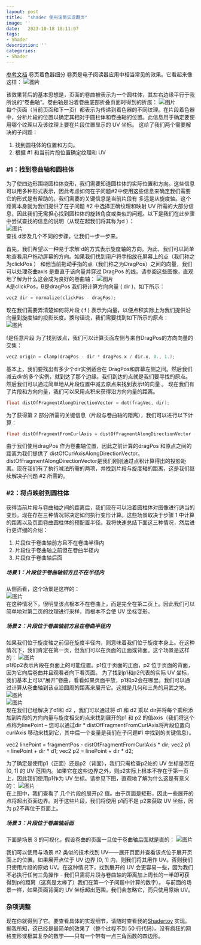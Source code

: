 ```yaml
---
layout: post
title:  "shader 使用滚筒实现翻页"
image: ''
date:   2023-10-18 18:11:07
tags:
- Shader
description: ''
categories: 
- Shader
---
```

[参考文档](https://andrewhungblog.wordpress.com/2018/04/29/page-curl-shader-breakdown/)
卷页着色器细分
卷页是电子阅读器应用中相当常见的效果。它看起来像这样：
![图片](..\assets\img\shader\turn1.jpg) 

该效果背后的基本思想是，页面的卷曲被表示为一个圆柱体，其左右边缘平行于我所说的“卷曲轴”。卷曲轴是沿着卷曲底部折叠页面时得到的折痕： 
![图片](..\assets\img\shader\turn2.png)  
每个页面（当前页面和下一页）都表示为传递到着色器的不同纹理。在片段着色器中，分析片段的位置以确定其相对于圆柱体和卷曲轴的位置。此信息用于确定要使用哪个纹理以及该纹理上要在片段位置显示的 UV 坐标。
这给了我们两个需要解决的子问题：
1. 找到圆柱体的位置和方向。
2. 根据 #1 和当前片段位置确定纹理和 UV

### #1：找到卷曲轴和圆柱体  
为了使四边形围绕圆柱体变形，我们需要知道圆柱体的实际位置和方向。这些信息可以用多种形式表示，因此考虑如何在子问题#2中使用这些信息来确定我们需要它的形式是有帮助的。我们需要的关键信息是当前片段有 多远是从旋度轴。这个距离本身就为我们提供了在子问题 #2 中选择正确纹理和映射 UV 所需的大部分信息，因此我们无需担心找到圆柱体的旋转角度或类似的问题。以下是我们在此步骤中尝试查找的信息的说明（从现在起我们将其称为d ）：  
![图片](..\assets\img\shader\turn3.png)  
查找 d涉及几个不同的步骤。让我们一步一步来。  

首先，我们希望以一种易于求解 d的方式表示旋度轴的方向。为此，我们可以简单地查看用户拖动屏幕的方向。如果我们找到用户将手指放在屏幕上的点（我们称之为clickPos ） 和他当前拖动手指的点（我们称之为DragPos）之间的向量，我们可以处理卷曲axis 是垂直于该向量并穿过 DragPos 的线。请参阅这些图像，直观地了解为什么这会成为良好的卷曲轴：
![图片](..\assets\img\shader\turn4.png)  
A是clickPos，B是dragPos
我们将计算方向向量 ( dir )，如下所示：
```c
vec2 dir = normalize(clickPos - dragPos);
```

现在我们需要弄清楚如何将片段 ( f ) 表示为向量，以便点积实际上为我们提供沿向量到旋度轴的投影长度。换句话说，我们需要找到如下所示的原点：  
![图片](..\assets\img\shader\turn5.png)  

f是任意片段
为了找到该点，我们可以计算页面左侧与来自DragPos的方向向量的交集： 
```c
vec2 origin = clamp(dragPos - dir * dragPos.x / dir.x, 0., 1.);
```
基本上，我们要找出有多少个dir实例适合在 DragPos和屏幕左侧之间。然后我们减去dir的多个实例，就到达了那个边缘。我们到达的点就是我们要寻找的原点。然后我们可以通过简单地从片段位置中减去原点来找到表示f的向量 。
现在我们有了片段和方向向量，我们可以采用点积来获得沿方向向量的距离。
```c
float distOfFragmentAlongDirectionVector = dot(fragVec, dir);
```
为了获得第 2 部分所需的关键信息（片段与卷曲轴的距离），我们可以进行以下计算：  
```c
float distOfFragmentFromCurlAxis = distOfFragmentAlongDirectionVector - distOfCurlAxisAlongDirectionVector;
```
由于我们使用dragPos 作为卷曲轴位置，因此之前计算的dragPos 和原点之间的距离为我们提供了 distOfCurlAxisAlongDirectionVector。distOfFragmentAlongDirectionVector是我们刚刚通过点积计算得出的投影距离。现在我们有了执行减法所需的两项，并找到片段与旋度轴的距离，这是我们继续解决子问题 #2 所需的。

### #2：将点映射到圆柱体
获得当前片段与卷曲轴之间的距离后，我们现在可以沿着圆柱体对图像进行适当的变形。现在存在三种情况将决定如何执行变形计算。这些场景取决于步骤 1 中计算的距离以及页面卷曲圆柱体的预配置半径。我将快速总结下面这三种情况，然后进行更详细的介绍：
1. 片段位于卷曲轴前方且不在卷曲半径内
2. 片段位于卷曲轴之前但在卷曲半径内
3. 片段位于卷曲轴后面
##### 场景 1：片段位于卷曲轴前方且不在半径内
从侧面看，这个场景是这样的：  
![图片](..\assets\img\shader\turn6.png)  
在这种情况下，很明显该点根本不在卷曲上，而是完全在第二页上。因此我们可以简单地对第二页的纹理进行采样，而根本不会使 UV 坐标变形。  

##### 场景 2：片段位于卷曲轴前方且在卷曲半径内  
如果我们位于旋度轴之前但在旋度半径内，则意味着我们位于旋度本身上。在这种情况下，我们肯定在第一页，但我们可以在页面的正面或背面。这个场景是这样的：
![图片](..\assets\img\shader\turn7.png)  
p1和p2表示片段在页面上的可能位置。p1位于页面的正面，p2 位于页面的背面，因为它向后卷曲并且观看者向下看页面。
为了找到p1和p2代表的实际 UV 坐标，我们基本上可以“展开”卷曲，看看如果页面平放，p1和p2会在哪里。我们可以通过计算从卷曲轴到该点沿圆周的距离来展开它。这就是几何和三角的用武之地。  
![图片](..\assets\img\shader\turn8.png)   
![图片](..\assets\img\shader\turn9.png)    
现在我们已经解决了d1和 d2 ，我们可以通过将 d1 和 d2 乘以 dir并将每个乘积添加到片段的方向向量与旋度相交的点来找到展开的p1 和 p2 的值axis（我们将这个点称为linePoint – 您可以通过dir * distOfFragmentFromCurlAxis将片段位置向curlAxis 移动来找到它，其中后一个变量是我们在子问题#1 中找到的关键信息）。

vec2 linePoint = fragmentPos - distOfFragmentFromCurlAxis * dir;
vec2 p1 = linePoint + dir * d1;
vec2 p2 = linePoint + dir * d2;

为了确定是使用p1（正面）还是p2（背面），我们只需检查p2处的 UV 坐标是否在 [0, 1] 的 UV 范围内。如果它在这些边界之外，则p2实际上根本不存在于第一页上，因此我们使用p1作为 UV 坐标。请参见下图，直观地了解为什么这是有意义的： 
![图片](..\assets\img\shader\turn10.png)  
在上图中，我们查看了 几个片段的展开p2 值。由于页面是矩形，因此一些展开的点将超出页面边界。对于这些片段，我们将使用 p1而不是 p2来获取 UV 坐标，因为 p2不再位于页面上。  
##### 场景 3：片段位于卷曲轴后面  
下面是场景 3 的可视化，假设卷曲的页面一旦位于卷曲轴后面就是直的： 
![图片](..\assets\img\shader\turn11.png)  

我们可以使用与场景 #2 类似的技术找到 UV——展开页面并查看该点位于展开页面上的位置。如果展开点位于 UV 边界 [0, 1] 内，则我们将其用作 UV。否则我们只使用片段的原始 UV。在这种情况下，找到展开的 UV 会更容易一些，因为我们不必执行任何三角操作 - 我们只需将片段与卷曲轴的距离加上周长的一半即可获得到p的距离（这真是太棒了）我们在第一个子问题中计算的数字）。
与前面的场景一样，如果页面背面的 UV 坐标超出范围，我们会忽略它，而只使用原始 UV。

### 杂项调整

现在你就得到了它。要查看具体的实现细节，请随时查看我的[Shadertoy](https://www.shadertoy.com/view/ls3cDB) 实现。据我所知，这已经是最简单的效果了（整个过程不到 50 行代码）。没有疯狂的网格变形或极其复杂的数学——只有一个带有一点三角函数的四边形。